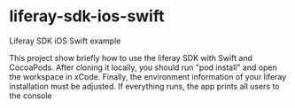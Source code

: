 # liferay-sdk-ios-swift
Liferay SDK iOS Swift example

This project show briefly how to use the liferay SDK with Swift and CocoaPods.
After cloning it locally, you should run "pod install" and open the workspace in xCode.
Finally, the environment information of your liferay installation must be adjusted.
If everything runs, the app prints all users to the console

